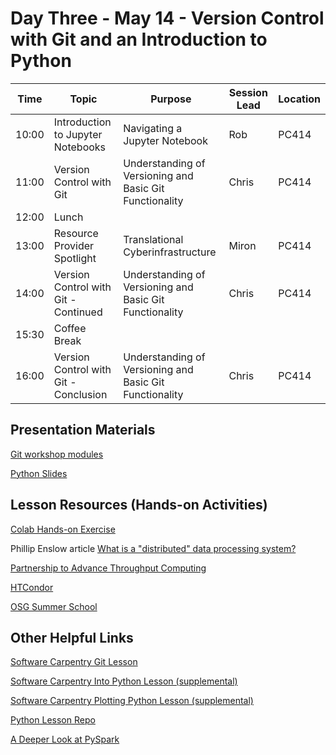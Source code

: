 # Day Three - May 14 - Version Control with Git and an Introduction to Python 

| Time | Topic                       | Purpose | Session Lead | Location |
|------|-----------------------------|---------|--------------|----------|
| 10:00 | Introduction to Jupyter Notebooks    | Navigating a Jupyter Notebook | Rob | PC414 |
| 11:00 | Version Control with Git | Understanding of Versioning and Basic Git Functionality | Chris | PC414 |
| 12:00 | Lunch                       | | | | 
| 13:00 | Resource Provider Spotlight | Translational Cyberinfrastructure | Miron | PC414 | 
| 14:00 | Version Control with Git - Continued | Understanding of Versioning and Basic Git Functionality | Chris | PC414 | 
| 15:30 | Coffee Break | | | |
| 16:00 | Version Control with Git - Conclusion | Understanding of Versioning and Basic Git Functionality | Chris | PC414 |

## Presentation Materials

[Git workshop modules](git/)

[Python Slides](https://docs.google.com/presentation/d/175WGoY7wreqT4HSNsBNovBffI_prKIVgDwIgwCga84E/edit#slide=id.g23f49913e7f_0_9n)

## Lesson Resources (Hands-on Activities)

[Colab Hands-on Exercise](https://github.com/access-ci-org/Operation_STEP/blob/main/Day5-May19/Colab_Regression_Spark.ipynb)

Phillip Enslow article [What is a "distributed" data processing system?](https://ieeexplore.ieee.org/abstract/document/1646676)

[Partnership to Advance Throughput Computing](https://path-cc.io/)

[HTCondor](https://htcondor.org/)

[OSG Summer School](https://osg-htc.org/community/school.html)  

## Other Helpful Links
[Software Carpentry Git Lesson](https://swcarpentry.github.io/git-novice/)

[Software Carpentry Into Python Lesson (supplemental)](https://swcarpentry.github.io/python-novice-inflammation/)

[Software Carpentry Plotting Python Lesson (supplemental)](http://swcarpentry.github.io/python-novice-gapminder/)

[Python Lesson Repo](https://github.com/ricardo0129/PythonWorkshop)

[A Deeper Look at PySpark](https://www.mygreatlearning.com/blog/pyspark-tutorial-for-beginners/)
